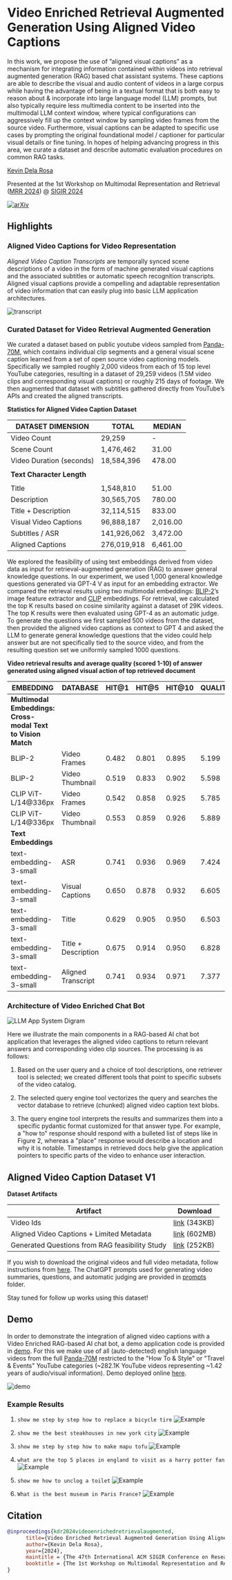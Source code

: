 # Video Enriched Retrieval Augmented Generation Using Aligned Video Captions

In this work, we propose the use of ”aligned visual captions” as a mechanism for integrating information contained within videos into retrieval augmented generation (RAG) based chat assistant systems. These captions are able to describe the visual and audio content of videos in a large corpus while having the advantage of being in a textual format that is both easy to reason about & incorporate into large language model (LLM) prompts, but also typically require less multimedia content to be inserted into the multimodal LLM context window, where typical configurations can aggressively fill up the context window by sampling video frames from the source video. Furthermore, visual captions can be adapted to specific use cases by prompting the original foundational model / captioner for particular visual details or fine tuning. In hopes of helping advancing progress in this area, we curate a dataset and describe automatic evaluation procedures on common RAG tasks.

[Kevin Dela Rosa](https://perhaps.ai/) [<img src="https://raw.githubusercontent.com/FortAwesome/Font-Awesome/6.x/svgs/brands/twitter.svg" width="14" height="14">](https://twitter.com/kdrwins) [<img src="https://raw.githubusercontent.com/FortAwesome/Font-Awesome/6.x/svgs/brands/linkedin-in.svg" width="14" height="14">](https://www.linkedin.com/in/kdrosa/) [<img src="https://raw.githubusercontent.com/FortAwesome/Font-Awesome/6.x/svgs/brands/github.svg" width="14" height="14">](https://github.com/kdr) [<img src="https://raw.githubusercontent.com/FortAwesome/Font-Awesome/6.x/svgs/solid/graduation-cap.svg" width="14" height="14">](https://scholar.google.com/citations?user=8Pc5MiUAAAAJ&hl=en)

Presented at the 1st Workshop on Multimodal Representation and Retrieval ([MRR 2024](https://mrr-workshop.github.io/)) @ [SIGIR 2024](https://sigir-2024.github.io/)

[![arXiv](https://img.shields.io/badge/arXiv-2402.17706-2405.svg)](https://arxiv.org/abs/2405.17706)

## Highlights

### Aligned Video Captions for Video Representation

*Aligned Video Caption Transcripts* are temporally synced scene descriptions of a video in the form of machine generated visual captions and the associated subtitles or automatic speech recognition transcripts. Aligned visual captions provide a compelling and adaptable representation of video information that can easily plug into basic LLM application architectures.

![transcript](paper/arXiv-2405.17706v1/transcript.png)

### Curated Dataset for Video Retrieval Augmented Generation

We curated a dataset based on public youtube videos sampled from [Panda-70M](https://snap-research.github.io/Panda-70M/), which contains individual clip segments and a general visual scene caption learned from a set of open source video captioning models. Specifically we sampled roughly 2,000 videos from each of 15 top level YouTube categories, resulting in a dataset of 29,259 videos (1.5M video clips and corresponding visual captions) or roughly 215 days of footage. We then augmented that dataset with subtitles gathered directly from YouTube’s APIs and created the aligned transcripts.

**Statistics for Aligned Video Caption Dataset**

| **DATASET DIMENSION**     | **TOTAL**    | **MEDIAN**  |
|---------------------------|--------------|-------------|
| Video Count               | 29,259       | -           |
| Scene Count               | 1,476,462    | 31.00       |
| Video Duration (seconds)  | 18,584,396   | 478.00      |
|                           |              |             |
| **Text Character Length** |              |             |
|                           |              |             |
| Title                     | 1,548,810    | 51.00       |
| Description               | 30,565,705   | 780.00      |
| Title + Description       | 32,114,515   | 833.00      |
| Visual Video Captions     | 96,888,187   | 2,016.00    |
| Subtitles / ASR           | 141,926,062  | 3,472.00    |
| Aligned Captions          | 276,019,918  | 6,461.00    |

We explored the feasibility of using text embeddings derived from video data as input for retrieval-augmented generation (RAG) to answer general knowledge questions. In our experiment, we used 1,000 general knowledge questions generated via GPT-4 V as input for an embedding extractor. We compared the retrieval results using two multimodal embeddings: [BLIP-2](https://arxiv.org/abs/2301.12597)’s image feature extractor and [CLIP](https://openai.com/index/clip/) embeddings. For retrieval, we calculated the top K results based on cosine similarity against a dataset of 29K videos. The top K results were then evaluated using GPT-4 as an automatic judge. To generate the questions we first sampled 500 videos from the dataset, then provided the aligned video captions as context to GPT 4 and asked the LLM to generate general knowledge questions that the video could help answer but are not specifically tied to the source video, and from the resulting question set we uniformly sampled 1000 questions.

**Video retrieval results and average quality (scored 1-10) of answer generated using aligned visual action of top retrieved document**

| **EMBEDDING**                  | **DATABASE**         | **HIT@1** | **HIT@5** | **HIT@10** | **QUALITY@1** |
|--------------------------------|----------------------|-----------|-----------|------------|---------------|
| **Multimodal Embeddings: Cross-modal Text to Vision Match** | | | | | |
| BLIP-2                         | Video Frames         | 0.482     | 0.801     | 0.895      | 5.199         |
| BLIP-2                         | Video Thumbnail      | 0.519     | 0.833     | 0.902      | 5.598         |
| CLIP ViT-L/14@336px            | Video Frames         | 0.542     | 0.858     | 0.925      | 5.785         |
| CLIP ViT-L/14@336px            | Video Thumbnail      | 0.553     | 0.859     | 0.926      | 5.889         |
| **Text Embeddings**            |                      |           |           |            |               |
| text-embedding-3-small         | ASR                  | 0.741     | 0.936     | 0.969      | 7.424         |
| text-embedding-3-small         | Visual Captions      | 0.650     | 0.878     | 0.932      | 6.605         |
| text-embedding-3-small         | Title                | 0.629     | 0.905     | 0.950      | 6.503         |
| text-embedding-3-small         | Title + Description  | 0.675     | 0.914     | 0.950      | 6.828         |
| text-embedding-3-small         | Aligned Transcript   | 0.741     | 0.934     | 0.971      | 7.377         |


### Architecture of Video Enriched Chat Bot

![LLM App System Digram](paper/arXiv-2405.17706v1/system.png)

Here we illustrate the main components in a RAG-based AI chat bot application that leverages the aligned video captions to return relevant answers and corresponding video clip sources. The processing is as follows:

1. Based on the user query and a choice of tool descriptions, one retriever tool is selected; we created different tools that point to specific subsets of the video catalog.

2. The selected query engine tool vectorizes the query and searches the vector database to retrieve (chunked) aligned video caption text blobs.

3. The query engine tool interprets the results and summarizes them into a specific pydantic format customized for that answer type. For example, a "how to" response should respond with a bulleted list of steps like in Figure 2, whereas a "place" response would describe a location and why it is notable. Timestamps in retrieved docs help give the application pointers to specific parts of the video to enhance user interaction.

## Aligned Video Caption Dataset V1

**Dataset Artifacts**

| Artifact                                       | Download                                                                                           |
|------------------------------------------------|----------------------------------------------------------------------------------------------------|
| Video Ids                                      | [link](https://drive.google.com/file/d/1L61XvG_dfBOHFl1gKhTb2SW_5f_3acF4/view?usp=sharing) (343KB) |
| Aligned Video Captions + Limited Metadata      | [link](https://drive.google.com/file/d/1tWLYMIRfge7l3oQ55Fyi8Q5toWxhGvby/view?usp=sharing) (602MB) |
| Generated Questions from RAG feasibility Study | [link](https://drive.google.com/file/d/1DsITfhk2AVOWnwOywGUKmP0gXWbDnOjq/view?usp=sharing) (252KB) |

If you wish to download the original videos and full video metadata, follow instructions from [here](https://github.com/snap-research/Panda-70M/tree/main/dataset_dataloading). The ChatGPT prompts used for generating video summaries, questions, and automatic judging are provided in [prompts](prompts/LLM_PROMPTS.xlsx) folder.

Stay tuned for follow up works using this dataset!

## Demo

In order to demonstrate the integration of aligned video captions with a Video Enriched RAG-based AI chat bot, a demo application code is provided in [demo](demo/router_demo.py). For this we make use of all (auto-detected) english language videos from the full [Panda-70M](https://snap-research.github.io/Panda-70M/) restricted to the "How To & Style" or "Travel & Events" YouTube categories (~282.1K YouTube videos representing ~1.42 years of audio/visual information). Demo deployed online [here](https://kdr-yt282k-router.streamlit.app/).

![demo](images/demo-preview.jpg)

### Example Results

1. `show me step by step how to replace a bicycle tire`
  ![Example](paper/arXiv-2405.17706v1/teaser.png)

2. `show me the best steakhouses in new york city`
  ![Example](images/demo2.jpg)

3. `show me step by step how to make mapu tofu`
  ![Example](images/demo3.jpg)

4. `what are the top 5 places in england to visit as a harry potter fan`
  ![Example](images/demo4.jpg)

5. `show me how to unclog a toilet`
  ![Example](images/demo5.jpg)

6. `What is the best museum in Paris France?`
  ![Example](images/demo6.jpg)

## Citation

```BibTeX
@inproceedings{kdr2024videoenrichedretrievalaugmented,
      title={Video Enriched Retrieval Augmented Generation Using Aligned Video Captions}, 
      author={Kevin Dela Rosa},
      year={2024},
      maintitle = {The 47th International ACM SIGIR Conference on Research and Development in Information Retrieval},
      booktitle = {The 1st Workshop on Multimodal Representation and Retrieval (MRR 2024)},
}
```
